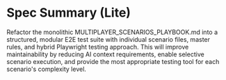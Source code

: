 # Spec Summary (Lite)

Refactor the monolithic MULTIPLAYER_SCENARIOS_PLAYBOOK.md into a structured, modular E2E test suite with individual scenario files, master rules, and hybrid Playwright testing approach. This will improve maintainability by reducing AI context requirements, enable selective scenario execution, and provide the most appropriate testing tool for each scenario's complexity level.
